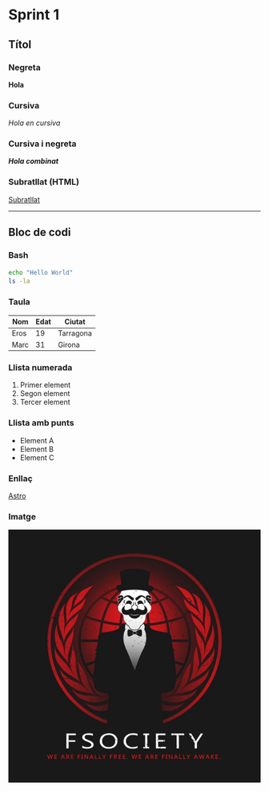 # Sprint 1

## Títol

### Negreta

**Hola**

### Cursiva
*Hola en cursiva*

### Cursiva i negreta
***Hola combinat***

### Subratllat (HTML)
<u>Subratllat</u>

---

## Bloc de codi

### Bash

```bash
echo "Hello World"
ls -la
```

### Taula

| Nom   | Edat | Ciutat    |
|-------|------|-----------|
| Eros  | 19   | Tarragona |
| Marc  | 31   | Girona    |

### Llista numerada
1. Primer element
2. Segon element
3. Tercer element

### Llista amb punts
- Element A
- Element B
- Element C

### Enllaç

[Astro](https://vgvuc2hpcg.onrender.com/)

### Imatge

![Imatge 1](imatges/30b94658f685ffd183c8c442d2973d30.jpg)